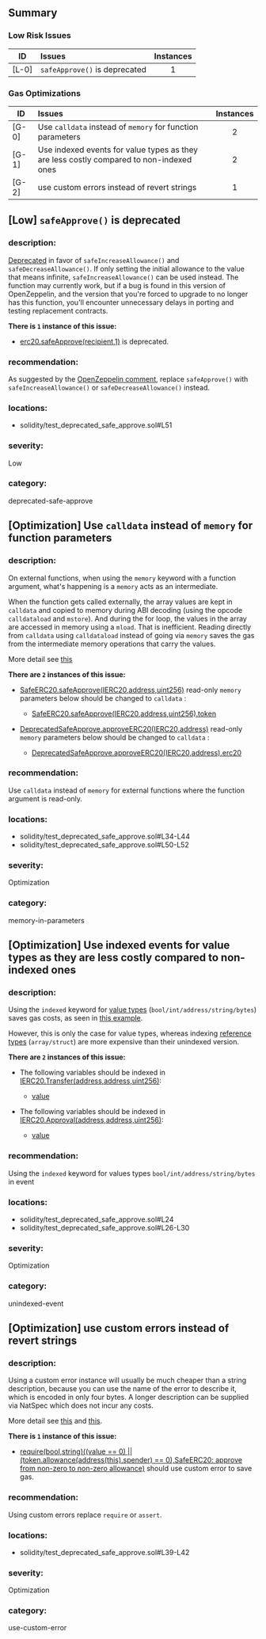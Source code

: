 ## Summary 

### Low Risk Issues

|ID|Issues|Instances|
|---|:---|:---:|
| [L-0] | `safeApprove()` is deprecated | 1 |


### Gas Optimizations

|ID|Issues|Instances|
|---|:---|:---:|
| [G-0] | Use `calldata` instead of `memory` for function parameters | 2 |
| [G-1] | Use indexed events for value types as they are less costly compared to non-indexed ones | 2 |
| [G-2] | use custom errors instead of revert strings | 1 |



## [Low] `safeApprove()` is deprecated

### description:

[Deprecated](https://github.com/OpenZeppelin/openzeppelin-contracts/blob/bfff03c0d2a59bcd8e2ead1da9aed9edf0080d05/contracts/token/ERC20/utils/SafeERC20.sol#L38-L45) 
in favor of `safeIncreaseAllowance()` and `safeDecreaseAllowance()`. 
If only setting the initial allowance to the value that means infinite, 
`safeIncreaseAllowance()` can be used instead. The function may currently work, 
but if a bug is found in this version of OpenZeppelin, and the version that you're 
forced to upgrade to no longer has this function, you'll encounter unnecessary delays 
in porting and testing replacement contracts.



**There is `1` instance of this issue:**

- [erc20.safeApprove(recipient,1)](solidity/test_deprecated_safe_approve.sol#L51) is deprecated.


### recommendation:

As suggested by the [OpenZeppelin comment](https://github.com/OpenZeppelin/openzeppelin-contracts/blob/bfff03c0d2a59bcd8e2ead1da9aed9edf0080d05/contracts/token/ERC20/utils/SafeERC20.sol#L38-L45),
replace `safeApprove()` with `safeIncreaseAllowance()` or `safeDecreaseAllowance()` instead.


### locations:
- solidity/test_deprecated_safe_approve.sol#L51

### severity:
Low

### category:
deprecated-safe-approve

## [Optimization] Use `calldata` instead of `memory` for function parameters

### description:

On external functions, when using the `memory` keyword with a function argument, what's happening is a `memory` acts as an intermediate.

When the function gets called externally, the array values are kept in `calldata` and copied to memory during ABI decoding (using the opcode `calldataload` and `mstore`). 
And during the for loop, the values in the array are accessed in memory using a `mload`. That is inefficient. Reading directly from `calldata` using `calldataload` instead of going via `memory` saves the gas from the intermediate memory operations that carry the values.

More detail see [this](https://ethereum.stackexchange.com/questions/74442/when-should-i-use-calldata-and-when-should-i-use-memory)


**There are `2` instances of this issue:**

- [SafeERC20.safeApprove(IERC20,address,uint256)](solidity/test_deprecated_safe_approve.sol#L34-L44) read-only `memory` parameters below should be changed to `calldata` :
	- [SafeERC20.safeApprove(IERC20,address,uint256).token](solidity/test_deprecated_safe_approve.sol#L35)

- [DeprecatedSafeApprove.approveERC20(IERC20,address)](solidity/test_deprecated_safe_approve.sol#L50-L52) read-only `memory` parameters below should be changed to `calldata` :
	- [DeprecatedSafeApprove.approveERC20(IERC20,address).erc20](solidity/test_deprecated_safe_approve.sol#L50)


### recommendation:
Use `calldata` instead of `memory` for external functions where the function argument is read-only.

### locations:
- solidity/test_deprecated_safe_approve.sol#L34-L44
- solidity/test_deprecated_safe_approve.sol#L50-L52

### severity:
Optimization

### category:
memory-in-parameters

## [Optimization] Use indexed events for value types as they are less costly compared to non-indexed ones

### description:

Using the `indexed` keyword for [value types](https://docs.soliditylang.org/en/v0.8.20/types.html#value-types) (`bool/int/address/string/bytes`) saves gas costs, as seen in [this example](https://gist.github.com/0xxfu/c292a65ecb61cae6fd2090366ea0877e).

However, this is only the case for value types, whereas indexing [reference types](https://docs.soliditylang.org/en/v0.8.20/types.html#reference-types) (`array/struct`) are more expensive than their unindexed version.


**There are `2` instances of this issue:**

- The following variables should be indexed in [IERC20.Transfer(address,address,uint256)](solidity/test_deprecated_safe_approve.sol#L24):

	- [value](solidity/test_deprecated_safe_approve.sol#L24)

- The following variables should be indexed in [IERC20.Approval(address,address,uint256)](solidity/test_deprecated_safe_approve.sol#L26-L30):

	- [value](solidity/test_deprecated_safe_approve.sol#L29)


### recommendation:

Using the `indexed` keyword for values types `bool/int/address/string/bytes` in event


### locations:
- solidity/test_deprecated_safe_approve.sol#L24
- solidity/test_deprecated_safe_approve.sol#L26-L30

### severity:
Optimization

### category:
unindexed-event

## [Optimization] use custom errors instead of revert strings

### description:

Using a custom error instance will usually be much cheaper than a string description, because you can use the name of the error to describe it, which is encoded in only four bytes. A longer description can be supplied via NatSpec which does not incur any costs.

More detail see [this](https://gist.github.com/0xxfu/712f7965446526f8c5bc53a91d97a215) and [this](https://docs.soliditylang.org/en/latest/control-structures.html#revert).


**There is `1` instance of this issue:**

- [require(bool,string)((value == 0) || (token.allowance(address(this),spender) == 0),SafeERC20: approve from non-zero to non-zero allowance)](solidity/test_deprecated_safe_approve.sol#L39-L42) should use custom error to save gas.


### recommendation:

Using custom errors replace `require` or `assert`.


### locations:
- solidity/test_deprecated_safe_approve.sol#L39-L42

### severity:
Optimization

### category:
use-custom-error
